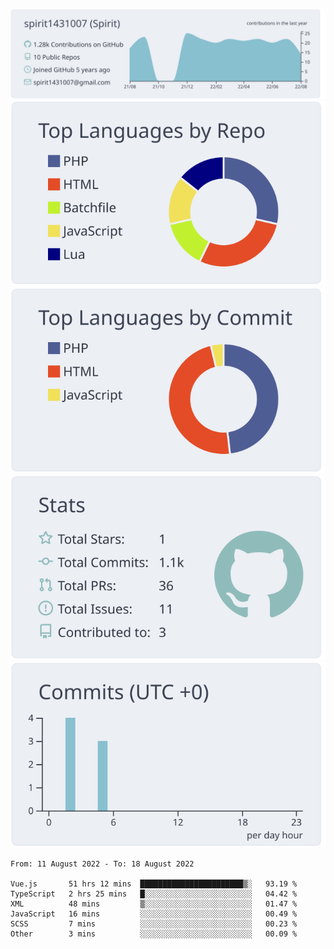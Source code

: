 [![](https://raw.githubusercontent.com/spirit1431007/spirit1431007/master/profile-summary-card-output/nord_bright/0-profile-details.svg)](https://git.io/spiritx)
[![](https://raw.githubusercontent.com/spirit1431007/spirit1431007/master/profile-summary-card-output/nord_bright/1-repos-per-language.svg)](https://git.io/spiritx) [![](https://raw.githubusercontent.com/spirit1431007/spirit1431007/master/profile-summary-card-output/nord_bright/2-most-commit-language.svg)](https://git.io/spiritx)
[![](https://raw.githubusercontent.com/spirit1431007/spirit1431007/master/profile-summary-card-output/nord_bright/3-stats.svg)](https://git.io/spiritx) [![](https://raw.githubusercontent.com/spirit1431007/spirit1431007/master/profile-summary-card-output/nord_bright/4-productive-time.svg)](https://git.io/spiritx)

<!--START_SECTION:waka-->

```text
From: 11 August 2022 - To: 18 August 2022

Vue.js       51 hrs 12 mins  ███████████████████████▒░   93.19 %
TypeScript   2 hrs 25 mins   █░░░░░░░░░░░░░░░░░░░░░░░░   04.42 %
XML          48 mins         ▒░░░░░░░░░░░░░░░░░░░░░░░░   01.47 %
JavaScript   16 mins         ░░░░░░░░░░░░░░░░░░░░░░░░░   00.49 %
SCSS         7 mins          ░░░░░░░░░░░░░░░░░░░░░░░░░   00.23 %
Other        3 mins          ░░░░░░░░░░░░░░░░░░░░░░░░░   00.09 %
```

<!--END_SECTION:waka-->
